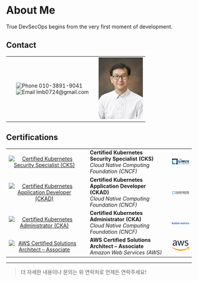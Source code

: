 # About Me

True DevSecOps begins from the very first moment of development.

## Contact
<table>
  <tr>
    <td style="vertical-align:middle;">
      <ul style="list-style:none; padding-left:20px; margin:0;">
        <li><img src="https://cdnjs.cloudflare.com/ajax/libs/font-awesome/6.5.1/svgs/solid/phone.svg" alt="Phone" width="24"> 010-3891-9041</li>
        <li><img src="https://cdnjs.cloudflare.com/ajax/libs/font-awesome/6.5.1/svgs/solid/envelope.svg" alt="Email" width="24"> lmb0724@gmail.com</li>
      </ul>
    </td>
    <td style="vertical-align:middle; padding-left:20px;">
      <img src="/assets/images/profile.jpg" alt="이민배 프로필" width="120"/>
    </td>
  </tr>
</table>

## Certifications

<table>
  <tr>
    <td style="vertical-align:middle; text-align:center;">
      <a href="https://www.credly.com/badges/b01d4ef8-1d09-4b05-b551-caf6b4ffe6d7/public_url" target="_blank">
        <img src="https://images.credly.com/size/680x680/images/9945dfcb-1cca-4529-85e6-db1be3782210/kubernetes-security-specialist-logo2.png" alt="Certified Kubernetes Security Specialist (CKS)" width="120"/>
      </a>
    </td>
    <td style="vertical-align:middle; padding-left:20px;">
      <strong>Certified Kubernetes Security Specialist (CKS)</strong><br>
      <em>Cloud Native Computing Foundation (CNCF)</em>
    </td>
    <td style="vertical-align:middle; padding-left:20px;">
      <a href="https://www.linuxfoundation.org/" target="_blank">
        <img src="/assets/images/Linux_Foundation_logo_2013.svg" alt="Linux Foundation" width="80"/>
      </a>
    </td>
  </tr>
  <tr>
    <td style="vertical-align:middle; text-align:center;">
      <a href="https://www.credly.com/badges/0ed5984f-0a43-4326-9756-0cf1f814e6cd/public_url" target="_blank">
        <img src="https://images.credly.com/size/680x680/images/cc8adc83-1dc6-4d57-8e20-22171247e052/blob" alt="Certified Kubernetes Application Developer (CKAD)" width="120"/>
      </a>
    </td>
    <td style="vertical-align:middle; padding-left:20px;">
      <strong>Certified Kubernetes Application Developer (CKAD)</strong><br>
      <em>Cloud Native Computing Foundation (CNCF)</em>
    </td>
    <td style="vertical-align:middle; padding-left:20px;">
      <a href="https://www.cncf.io/" target="_blank">
        <img src="/assets/images/cncf-color-bg.svg" alt="CNCF" width="120"/>
      </a>
    </td>
  </tr>
  <tr>
    <td style="vertical-align:middle; text-align:center;">
      <a href="https://www.credly.com/badges/0689b642-cc75-489b-bf51-8961f173d8f6/public_url" target="_blank">
        <img src="https://images.credly.com/size/680x680/images/8b8ed108-e77d-4396-ac59-2504583b9d54/cka_from_cncfsite__281_29.png" alt="Certified Kubernetes Administrator (CKA)" width="120"/>
      </a>
    </td>
    <td style="vertical-align:middle; padding-left:20px;">
      <strong>Certified Kubernetes Administrator (CKA)</strong><br>
      <em>Cloud Native Computing Foundation (CNCF)</em>
    </td>
    <td style="vertical-align:middle; padding-left:20px;">
      <a href="https://kubernetes.io/" target="_blank">
        <img src="/assets/images/kubernetes_name_blue.png" alt="Kubernetes" width="120"/>
      </a>
    </td>
  </tr>
  <tr>
    <td style="vertical-align:middle; text-align:center;">
      <a href="https://www.credly.com/badges/68b97c07-fe3a-41db-9045-c6ea5d276869/public_url" target="_blank">
        <img src="https://images.credly.com/size/680x680/images/0e284c3f-5164-4b21-8660-0d84737941bc/image.png" alt="AWS Certified Solutions Architect – Associate" width="120"/>
      </a>
    </td>
    <td style="vertical-align:middle; padding-left:20px;">
      <strong>AWS Certified Solutions Architect – Associate</strong><br>
      <em>Amazon Web Services (AWS)</em>
    </td>
    <td style="vertical-align:middle; padding-left:20px;">
      <a href="https://aws.amazon.com/" target="_blank">
        <img src="/assets/images/Amazon_Web_Services_Logo.svg.png" alt="AWS" width="80"/>
      </a>
    </td>
  </tr>
</table>

---

> 더 자세한 내용이나 문의는 위 연락처로 언제든 연락주세요!

